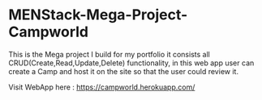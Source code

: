 # MENStack-Mega-Project-Campworld

This is the Mega project I build for my portfolio it consists all CRUD(Create,Read,Update,Delete) functionality, in this web app user can create a Camp and host it on the site so that the user could review it.

Visit WebApp here : https://campworld.herokuapp.com/
